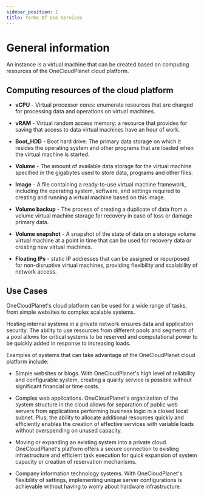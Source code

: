 ```yaml
---
sidebar_position: 1
title: Terms Of Use Services
---
```


# General information

An instance is a virtual machine that can be created based on computing resources of the OneCloudPlanet cloud platform.

## Computing resources of the cloud platform

- **vCPU** - Virtual processor cores: enumerate resources that are charged for processing data
and operations on virtual machines.

- **vRAM** - Virtual random access memory: a resource that provides for saving that access to data
virtual machines have an hour of work.

- **Boot_HDD** - Boot hard drive: The primary data storage on which it resides
the operating system and other programs that are loaded when the virtual machine is started. 

- **Volume** - The amount of available data storage for the virtual machine specified in the
gigabytes used to store data, programs and other files.

- **Image** - A file containing a ready-to-use virtual machine framework, including the operating system, software, and settings required to creating and running a virtual machine based on this image.

- **Volume backup** - The process of creating a duplicate of data from a volume virtual machine storage for recovery in case of loss or damage primary data.

- **Volume snapshot** - A snapshot of the state of data on a storage volume virtual machine at a point in time that can be used for recovery data or creating new virtual machines.

- **Floating IPs** - static IP addresses that can be assigned or repurposed for non-disruptive virtual machines, providing flexibility and scalability of network access.

## Use Cases

OneCloudPlanet's cloud platform can be used for a wide range of tasks, from simple websites to complex scalable systems.

Hosting internal systems in a private network ensures data and application security. The ability to use resources from different pools and segments of a pool allows for critical systems to be reserved and computational power to be quickly added in response to increasing loads.

Examples of systems that can take advantage of the OneCloudPlanet cloud platform include:

- Simple websites or blogs. With OneCloudPlanet's high level of reliability and configurable system, creating a quality service is possible without significant financial or time costs.

- Complex web applications. OneCloudPlanet's organization of the system structure in the cloud allows for separation of public web servers from applications performing business logic in a closed local subnet. Plus, the ability to allocate additional resources quickly and efficiently enables the creation of effective services with variable loads without overspending on unused capacity.

- Moving or expanding an existing system into a private cloud. OneCloudPlanet's platform offers a secure connection to existing infrastructure and efficient task execution for quick expansion of system capacity or creation of reservation mechanisms.

- Company information technology systems. With OneCloudPlanet's flexibility of settings, implementing unique server configurations is achievable without having to worry about hardware infrastructure.
